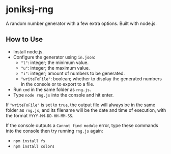 # joniksj-rng
A random number generator with a few extra options. Built with node.js.

## How to Use
- Install node.js.
- Configure the generator using `in.json`:
	- `"l"`: integer; the minimum value. 
	- `"u"`: integer; the maximum value.
	- `"i"`: integer; amount of numbers to be generated.
	- `"writeToFile"`: boolean; whether to display the generated numbers in the console or to export to a file.
- Run `cmd` in the same folder as `rng.js`.
- Type `node rng.js` into the console and hit enter.

If `"writeToFile"` is set to `true`, the output file will always be in the same folder as `rng.js`, and its filename will be the date and time of execution, with the format `YYYY-MM-DD-HH-MM-SS`.

If the console outputs a `Cannot find module` error, type these commands into the console then try running `rng.js` again:
- `npm install fs`
- `npm install colors`
